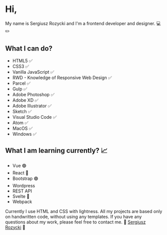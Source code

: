# Hi, 

My name is Sergiusz Rozycki and I'm a frontend developer and designer. :computer: :pencil2:

## What I can do? 

- HTML5 :white_check_mark:
- CSS3 :white_check_mark:
- Vanilla JavaScript :white_check_mark:
- RWD - Knowledge of Responsive Web Design :white_check_mark:
- Parcel ✅
- Gulp ✅
- Adobe Photoshop :white_check_mark: 
- Adobe XD :white_check_mark:
- Adobe Illustrator :white_check_mark: 
- Sketch :white_check_mark:
- Visual Studio Code :white_check_mark:
- Atom :white_check_mark:
- MacOS ✅
- Windows ✅



## What I am learning currently? :chart_with_upwards_trend:

- Vue 🟢
- React 🔵
- Bootstrap 🟣
- Wordpress
- REST API 
- Svelte 🔴
- Webpack

Currently I use HTML and CSS with lightness. All my projects are based only on handwritten code, without using any templates. 
If you have any questions about my work, please feel free to contact me. :email: [Sergiusz Rozycki](mailto:sergiuszrozycki@icloud.com?subject=[GitHub]%20General%20Inquiry) :email:
